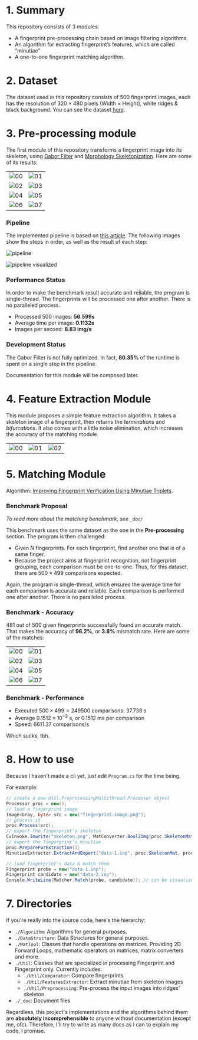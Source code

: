 
# 1. Summary

This repository consists of 3 modules:

- A fingerprint pre-processing chain based on image filtering algorithms
- An algorithm for extracting fingerprint’s features, which are called “minutiae”
- A one-to-one fingerprint matching algorithm. 

# 2. Dataset

The dataset used in this repository consists of 500 fingerprint images, each has the resolution of $320 \times 480$ pixels (Width $\times$ Height), white ridges & black background. You can see the dataset [here](https://drive.google.com/file/d/1kN5-_hYckyTowcTlNFRye7VB1JJX8z5a/view?usp=share_link).

# 3. Pre-processing module

The first module of this repository transforms a fingerprint image into its skeleton, using [Gabor Filter](https://en.wikipedia.org/wiki/Gabor_filter) and [Morphology Skeletonization](https://homepages.inf.ed.ac.uk/rbf/HIPR2/skeleton.htm). Here are some of its results:

|                                            |                                            |
|------------------------------------------- | ------------------------------------------ |
| ![00](_doc/images/preproc-showcase-00.png) | ![01](_doc/images/preproc-showcase-01.png) |
| ![02](_doc/images/preproc-showcase-02.png) | ![03](_doc/images/preproc-showcase-03.png) |
| ![04](_doc/images/preproc-showcase-04.png) | ![05](_doc/images/preproc-showcase-05.png) |
| ![06](_doc/images/preproc-showcase-06.png) | ![07](_doc/images/preproc-showcase-07.png) |

### Pipeline

The implemented pipeline is based on [this article](https://airccj.org/CSCP/vol7/csit76809.pdf). The following images show the steps in order, as well as the result of each step:

![pipeline](_doc/images/preproc-pipeline.png)

![pipeline visualized](_doc/images/preproc-pipeline-visualization.png)

### Performance Status

In order to make the benchmark result accurate and reliable, the program is single-thread. The fingerprints will be processed one after another. There is no paralleled process.

- Processed 500 images: **56.599s**
- Average time per image: **0.1132s**
- Images per second: **8.83 img/s**

### Development Status

The Gabor Filter is not fully optimized. In fact, **80.35%** of the runtime is spent on a single step in the pipeline.

Documentation for this module will be composed later.

# 4. Feature Extraction Module

This module proposes a simple feature extraction algorithm. It takes a skeleton image of a fingerprint, then returns the *terminations* and *bifurcations*. It also comes with a little noise elimination, which increases the accuracy of the matching module.

|     |     |     |
| --- | --- | --- |
| ![00](_doc/images/ext-showcase-00.png) | ![01](_doc/images/ext-showcase-01.png) | ![02](_doc/images/ext-showcase-02.png) |

# 5. Matching Module

Algorithm: [Improving Fingerprint Verification Using Minutiae Triplets](https://doi.org/10.3390/s120303418).

### Benchmark Proposal

*To read more about the matching benchmark, see `_doc/`*

This benchmark uses the same dataset as the one in the **Pre-processing** section. The program is then challenged:

- Given $N$ fingerprints. For each fingerprint, find another one that is of a same finger.
- Because the project aims at fingerprint recognition, not fingerprint grouping, each comparison must be one-to-one. Thus, for this dataset, there are $500 \times 499$ comparisons expected.

Again, the program is single-thread, which ensures the average time for each comparison is accurate and reliable. Each comparison is performed one after another. There is no paralleled process.

### Benchmark - Accuracy

481 out of 500 given fingerprints successfully found an accurate match. That makes the accuracy of **96.2%**, or **3.8%** mismatch rate. Here are some of the matches:

|                                        |                                        |
| -------------------------------------- | -------------------------------------- |
| ![00](_doc/images/cmp-showcase-00.png) | ![01](_doc/images/cmp-showcase-01.png) |
| ![02](_doc/images/cmp-showcase-02.png) | ![03](_doc/images/cmp-showcase-03.png) |
| ![04](_doc/images/cmp-showcase-04.png) | ![05](_doc/images/cmp-showcase-05.png) |
| ![06](_doc/images/cmp-showcase-06.png) | ![07](_doc/images/cmp-showcase-07.png) |

### Benchmark - Performance

- Executed $500 \times 499 = 249500$ comparisons: $37.738$ s
- Average $0.1512 \times 10^{-3}$ s, or $0.1512$ ms per comparison
- Speed: $6611.37$ comparisons/s

Which sucks, tbh.

# 8. How to use

Because I haven't made a cli yet, just edit `Program.cs` for the time being.

For example:

```C#
// create a new Util.PreprocessingMultithread.Processor object
Processor proc = new();
// load a fingerprint image
Image<Gray, byte> src = new("fingerprint-image.png");
// process it
proc.Process(src);
// export the fingerprint's skeleton
CvInvoke.Imwrite("skeleton.png", MatConverter.Bool2Img(proc.SkeletonMat));
// export the fingerprint's minutiae
proc.PrepareForExtraction();
MinutiaeExtractor.ExtractAndExport("data-1.inp", proc.SkeletonMat, proc.SegmentMsk);

// load fingerprint's data & match them
Fingerprint probe = new("data-1.inp");
Fingerprint candidate = new("data-2.inp");
Console.WriteLine(Matcher.Match(probe, candidate)); // can be visualized via Matcher.DebugMatch(probe, candidate, probeMatchResult, candidateMatchResult)
```

# 7. Directories

If you're really into the source code, here's the hierarchy:

- `./Algorithm`: Algorithms for general purposes.
- `./DataStructure`: Data Structures for general purposes.
- `./MatTool`: Classes that handle operations on matrices. Providing 2D Forward Loops, mathematic operators on matrices, matrix converters and more.
- `./Util`: Classes that are specialized in processing Fingerprint and Fingerprint only. Currently includes:
    - `./Util/Comparator`: Compare fingerprints
    - `./Util/FeaturesExtractor`: Extract minutiae from skeleton images
    - `./Util/Preprocessing`: Pre-process the input images into ridges' skeleton
- `./_doc`: Document files

Regardless, this project's implementations and the algorithms behind them are **absolutely incomprehensible** to anyone without documentation (except me, ofc). Therefore, I'll try to write as many docs as I can to explain my code, I promise.
